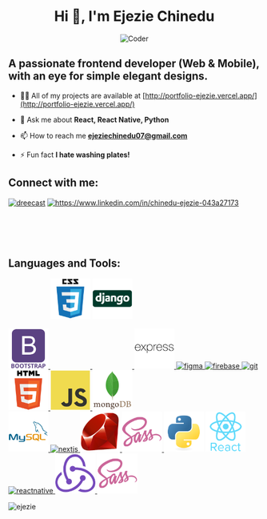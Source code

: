 <link rel="preconnect" href="https://fonts.googleapis.com">
<link rel="preconnect" href="https://fonts.gstatic.com" crossorigin>
<link href="https://fonts.googleapis.com/css2?family=Roboto:ital@1&display=swap" rel="stylesheet">
<h1 align="center">Hi 👋, I'm Ejezie Chinedu</h1>

<div display="flex" align="center">
<img  src="https://freesvg.org/img/computers.png" alt="Coder" height="300" width="350" />
</div>

<h2>A passionate frontend developer (Web & Mobile), with an eye for simple elegant designs.</h2>

- 👨‍💻 All of my projects are available at [http://portfolio-ejezie.vercel.app/](http://portfolio-ejezie.vercel.app/)


- 💬 Ask me about **React, React Native, Python**


- 📫 How to reach me **ejeziechinedu07@gmail.com**


- ⚡ Fun fact **I hate washing plates!**


<h2 align="left" margin-bottom: "500">Connect with me:</h2>

<p align="left" style="margin-bottom: 100px;">
<a href="https://twitter.com/dreecast" target="blank"><img align="center" src="https://raw.githubusercontent.com/rahuldkjain/github-profile-readme-generator/master/src/images/icons/Social/twitter.svg" alt="dreecast" height="30" width="40" /></a>
<a href="https://linkedin.com/in/https://www.linkedin.com/in/chinedu-ejezie-043a27173" target="blank"><img align="center" src="https://raw.githubusercontent.com/rahuldkjain/github-profile-readme-generator/master/src/images/icons/Social/linked-in-alt.svg" alt="https://www.linkedin.com/in/chinedu-ejezie-043a27173" height="30" width="40" /></a>
</p>

<h2 align="left">Languages and Tools:</h2>
<p align="left"> <a href="https://getbootstrap.com" target="_blank"> <img src="https://raw.githubusercontent.com/devicons/devicon/master/icons/bootstrap/bootstrap-plain-wordmark.svg" alt="bootstrap" width="80" height="80"/> </a> <a href="https://www.w3schools.com/css/" target="_blank"> <img style="margin-bottom: 100px;" src="https://raw.githubusercontent.com/devicons/devicon/master/icons/css3/css3-original-wordmark.svg" alt="css3" width="80" height="80"/> </a> <a href="https://www.djangoproject.com/" target="_blank"> <img style="margin-bottom: 100px;" src="https://raw.githubusercontent.com/devicons/devicon/master/icons/django/django-original.svg" alt="django" width="80" height="80"/> </a> <a href="https://expressjs.com" target="_blank"> <img src="https://raw.githubusercontent.com/devicons/devicon/master/icons/express/express-original-wordmark.svg" alt="express" width="80" height="80"/> </a> <a href="https://www.figma.com/" target="_blank"> <img src="https://www.vectorlogo.zone/logos/figma/figma-icon.svg" alt="figma" width="80" height="80"/> </a> <a href="https://firebase.google.com/" target="_blank"> <img src="https://www.vectorlogo.zone/logos/firebase/firebase-icon.svg" alt="firebase" width="80" height="80"/> </a> <a href="https://git-scm.com/" target="_blank"> <img src="https://www.vectorlogo.zone/logos/git-scm/git-scm-icon.svg" alt="git" width="80" height="80"/> </a> <a href="https://www.w3.org/html/" target="_blank"> <img src="https://raw.githubusercontent.com/devicons/devicon/master/icons/html5/html5-original-wordmark.svg" alt="html5" width="80" height="80"/> </a> <a href="https://developer.mozilla.org/en-US/docs/Web/JavaScript" target="_blank"> <img src="https://raw.githubusercontent.com/devicons/devicon/master/icons/javascript/javascript-original.svg" alt="javascript" width="80" height="80"/> </a> <a href="https://www.mongodb.com/" target="_blank"> <img src="https://raw.githubusercontent.com/devicons/devicon/master/icons/mongodb/mongodb-original-wordmark.svg" alt="mongodb" width="80" height="80"/>  <br> </a> <a href="https://www.mysql.com/" target="_blank"> <img src="https://raw.githubusercontent.com/devicons/devicon/master/icons/mysql/mysql-original-wordmark.svg" alt="mysql" width="80" height="80"/> </a> <a href="https://nextjs.org/" target="_blank"> <img src="https://cdn.worldvectorlogo.com/logos/nextjs-3.svg" alt="nextjs" width="80" height="80"/> </a> </a> <a href="https://www.python.org" target="_blank"><img src="https://raw.githubusercontent.com/devicons/devicon/master/icons/ruby/ruby-original.svg" alt="ruby" width="80" height="80"/> </a> <a href="https://sass-lang.com" target="_blank"> <img src="https://raw.githubusercontent.com/devicons/devicon/master/icons/sass/sass-original.svg" alt="sass" width="80" height="80"/> </a> <img src="https://raw.githubusercontent.com/devicons/devicon/master/icons/python/python-original.svg" alt="python" width="80" height="80"/> </a> <a href="https://reactjs.org/" target="_blank"> <img src="https://raw.githubusercontent.com/devicons/devicon/master/icons/react/react-original-wordmark.svg" alt="react" width="80" height="80"/> </a> <a href="https://reactnative.dev/" target="_blank"> <img src="https://reactnative.dev/img/header_logo.svg" alt="reactnative" width="80" height="80"/> </a> <a href="https://redux.js.org" target="_blank"> <img src="https://raw.githubusercontent.com/devicons/devicon/master/icons/redux/redux-original.svg" alt="redux" width="80" height="80"/> </a> <a href="https://www.ruby-lang.org/en/" target="_blank"> <img src="https://raw.githubusercontent.com/devicons/devicon/master/icons/sass/sass-original.svg" alt="sass" width="80" height="80"/> </a> </p>

<p><img align="center" src="https://github-readme-stats.vercel.app/api/top-langs?username=ejezie&show_icons=true&locale=en&layout=compact" alt="ejezie" /></p>


